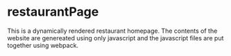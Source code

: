 # restaurantPage
This is a dynamically rendered restaurant homepage. The contents of the website are genereated using only javascript and the javascript files are put together using webpack.
